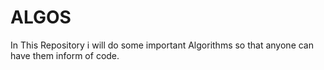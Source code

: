 
# ALGOS

In This Repository  i will do some important Algorithms so that anyone can have them inform of  code.
